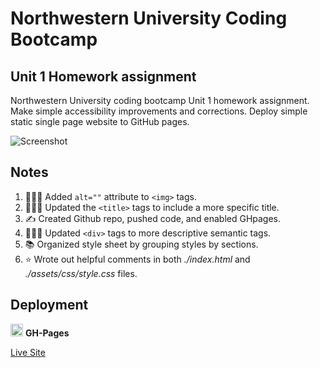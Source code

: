 # Northwestern University Coding Bootcamp

## Unit 1 Homework assignment

Northwestern University coding bootcamp Unit 1 homework assignment. Make simple accessibility improvements and corrections. Deploy simple static single page website to GitHub pages.


![Screenshot](https://loveliiivelaugh.github.io/nu-bootcamp-unit1-homework/assets/screenshot.png)
## Notes

1. 👨🏻‍💻 Added `alt=""` attribute to `<img>` tags.
2. 👨🏻‍💻 Updated the `<title>` tags to include a more specific title.
3. ✍️ Created Github repo, pushed code, and enabled GHpages.
4. 👨🏻‍💻 Updated `<div>` tags to more descriptive semantic tags.
5. 📚 Organized style sheet by grouping styles by sections.
6. ⭐ Wrote out helpful comments in both *./index.html* and *./assets/css/style.css* files.

## Deployment

[<img src='https://cdn.jsdelivr.net/npm/simple-icons@3.0.1/icons/github.svg' alt='github' height='20'>](https://github.com/loveliiivelaugh)  **GH-Pages**

[Live Site](https://loveliiivelaugh.github.io/nu-bootcamp-unit1-homework/)